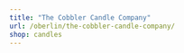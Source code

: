 ```yaml
---
title: "The Cobbler Candle Company"
url: /oberlin/the-cobbler-candle-company/
shop: candles
---
```


